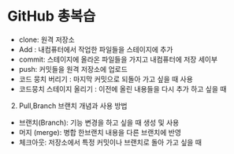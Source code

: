 # GitHub 총복습

- clone: 원격 저장소
- Add : 내컴퓨터에서 작업한 파일들을 스테이지에 추가
- commit: 스테이지에 올라온 파일들을 가지고 내컴퓨터에 저장 세이부
- push: 커밋들을 원격 저장소에 업로드
- 코드 뭉치 버리기 : 마지막 커밋으로 되돌아 가고 싶을 때 사용
- 코드뭉치 스테이지 올리기 : 이전에 올린 내용들을 다시 추가 하고 싶을 때

2. Pull,Branch 브랜치 개념과 사용 방법

- 브랜치(Branch): 기능 변경을 하고 싶을 때 생성 및 사용
- 머지 (merge): 병합 한브랜치 내용을 다른 브랜치에 반영
- 체크아웃: 저장소에서 특정 커밋이나 브랜치로 돌아 가고 싶을 때
